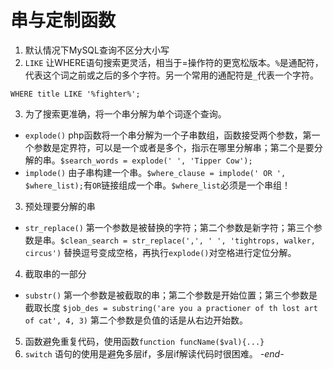 # 串与定制函数

1. 默认情况下MySQL查询不区分大小写
2. `LIKE` 让WHERE语句搜索更灵活，相当于=操作符的更宽松版本。`%`是通配符，代表这个词之前或之后的多个字符。另一个常用的通配符是`_`代表一个字符。
  ```
  WHERE title LIKE '%fighter%';
  ```
3. 为了搜索更准确，将一个串分解为单个词逐个查询。
  * `explode()` php函数将一个串分解为一个子串数组，函数接受两个参数，第一个参数是定界符，可以是一个或者是多个，指示在哪里分解串；第二个是要分解的串。`$search_words = explode(' ', 'Tipper Cow');`
  * `implode()` 由子串构建一个串。`$where_clause = implode(' OR ', $where_list);`有`OR`链接组成一个串。`$where_list`必须是一个串组！
3. 预处理要分解的串
  * `str_replace()` 第一个参数是被替换的字符；第二个参数是新字符；第三个参数是串。`$clean_search = str_replace(',', ' ', 'tightrops, walker, circus')` 替换逗号变成空格，再执行`explode()`对空格进行定位分解。
4. 截取串的一部分
  * `substr()` 第一个参数是被截取的串；第二个参数是开始位置；第三个参数是截取长度 `$job_des = substring('are you a practioner of th lost art of cat', 4, 3)` 第二个参数是负值的话是从右边开始数。
5. 函数避免重复代码，使用函数`function funcName($val){...}`
6. `switch` 语句的使用是避免多层if，多层if解读代码时很困难。
*-end-*
